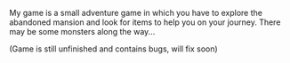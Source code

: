 My game is a small adventure game in which you have to explore the abandoned mansion and look for items to help you on your journey. There may be some monsters along the way...

(Game is still unfinished and contains bugs, will fix soon)
